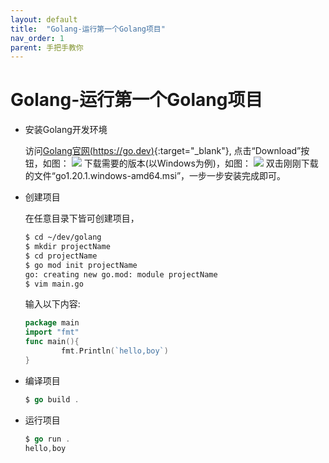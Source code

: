 ```yaml
---
layout: default
title:  "Golang-运行第一个Golang项目"
nav_order: 1
parent: 手把手教你
---
```


# Golang-运行第一个Golang项目
- 安装Golang开发环境

    访问[Golang官网(https://go.dev)](https://go.dev/dl/){:target="_blank"},
点击“Download”按钮，如图：
![](/assets/images/golang/officewebsite.png)
    下载需要的版本(以Windows为例)，如图：
![](/assets/images/golang/dl.png)
    双击刚刚下载的文件“go1.20.1.windows-amd64.msi”，一步一步安装完成即可。

- 创建项目

    在任意目录下皆可创建项目，
    ```bash
    $ cd ~/dev/golang
    $ mkdir projectName
    $ cd projectName
    $ go mod init projectName
    go: creating new go.mod: module projectName
    $ vim main.go
    ```
    输入以下内容:
    ```go
    package main
    import "fmt"
    func main(){
            fmt.Println(`hello,boy`)
    }
    ```
- 编译项目

    ```go
    $ go build .
    ```

- 运行项目
    ```go
    $ go run .
    hello,boy
    ```

